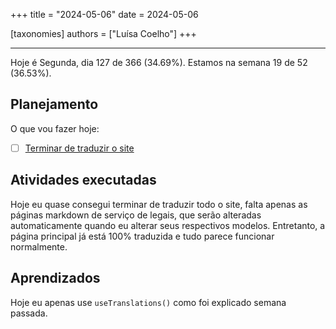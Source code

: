 +++
title = "2024-05-06"
date = 2024-05-06

[taxonomies]
authors = ["Luísa Coelho"]
+++

---

Hoje é Segunda, dia 127 de 366 (34.69%). Estamos na semana 19 de 52 (36.53%).

## Planejamento

O que vou fazer hoje:

- [ ] [Terminar de traduzir o site](https://github.com/OmnicodeSolutions/website/issues/101)

## Atividades executadas

Hoje eu quase consegui terminar de traduzir todo o site, falta apenas as páginas markdown de serviço de legais, que serão alteradas automaticamente quando eu alterar seus respectivos modelos. Entretanto, a página principal já está 100% traduzida e tudo parece funcionar normalmente.

## Aprendizados

Hoje eu apenas use `useTranslations()` como foi explicado semana passada.
